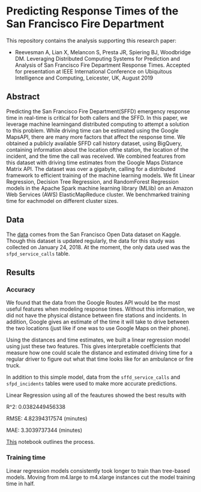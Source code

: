 # Predicting Response Times of the San Francisco Fire Department

This repository contains the analysis supporting this research paper:

  - Reevesman A, Lian X, Melancon S, Presta JR, Spiering BJ, Woodbridge DM. Leveraging Distributed Computing Systems for Prediction and Analysis of San Francisco Fire Department Response Times. Accepted for presentation at IEEE International Conference on Ubiquitous Intelligence and Computing, Leicester, UK, August 2019

## Abstract

Predicting  the  San  Francisco  Fire  Department(SFFD) emergency response time in real-time is critical for both callers and the SFFD. In this paper, we leverage machine learningand distributed computing to attempt a solution to this problem. While driving time can be estimated using the Google MapsAPI, there are many more factors that affect the response time. We obtained a publicly available SFFD call history dataset, using BigQuery, containing information about the location ofthe station, the location of the incident, and the time the call was received. We combined features from this dataset with driving time estimates from the Google Maps Distance Matrix API. The dataset was over a gigabyte, calling for a distributed framework to efficient training of the machine learning models. We fit Linear Regression, Decision Tree Regression, and RandomForest Regression models in the Apache Spark machine learning library (MLlib) on an Amazon Web Services (AWS) ElasticMapReduce cluster. We benchmarked training time for eachmodel on different cluster sizes.

## Data

The [data](https://www.kaggle.com/datasf/san-francisco) comes from the San Francisco Open Data dataset on Kaggle. Though this dataset is updated regularly, the data for this study was collected on January 24, 2018. At the moment, the only data used was the `sfpd_service_calls` table.

## Results

### Accuracy

We found that the data from the Google Routes API would be the most useful features when modeling response times. Without this information, we did not have the physical distance between fire stations and incidents. In addition, Google gives an estimate of the time it will take to drive between the two locations (just like if one was to use Google Maps on their phone). 

Using the distances and time estimates, we built a linear regression model using just these two features. This gives interpretable coefficients that measure how one could scale the distance and estimated driving time for a regular driver to figure out what that time looks like for an ambulance or fire truck.

In addition to this simple model, data from the `sffd_service_calls` and `sfpd_incidents` tables were used to make more accurate predictions.

Linear Regression using all of the feautures showed the best results with 

R^2:  0.0382449456338

RMSE: 4.82394317574 (minutes)

MAE: 3.3039737344 (minutes)

[This](/notebooks/sffd_m4.large_big.ipynb) notebook outlines the process.

### Training time

Linear regression models consistently took longer to train than tree-based models. Moving from m4.large to m4.xlarge instances cut the model training time in half.



